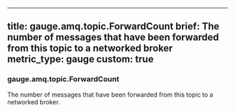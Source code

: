 
---
title: gauge.amq.topic.ForwardCount
brief: The number of messages that have been forwarded from this topic to a networked broker
metric_type: gauge
custom: true
---
### gauge.amq.topic.ForwardCount

The number of messages that have been forwarded from this topic to a networked broker.
